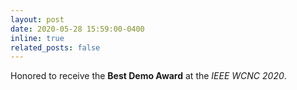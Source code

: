 ```yaml
---
layout: post
date: 2020-05-28 15:59:00-0400
inline: true
related_posts: false
---
```


Honored to receive the <b>Best Demo Award</b> at the <i>IEEE WCNC 2020</i>.
